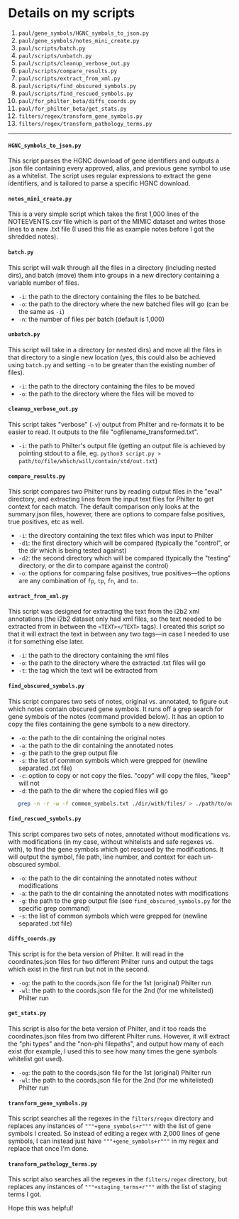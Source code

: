 # Details on my scripts
1. ```paul/gene_symbols/HGNC_symbols_to_json.py```
2. ```paul/gene_symbols/notes_mini_create.py```
3. ```paul/scripts/batch.py```
4. ```paul/scripts/unbatch.py```
5. ```paul/scripts/cleanup_verbose_out.py```
6. ```paul/scripts/compare_results.py```
7. ```paul/scripts/extract_from_xml.py```
8. ```paul/scripts/find_obscured_symbols.py```
9. ```paul/scripts/find_rescued_symbols.py```
10. ```paul/for_philter_beta/diffs_coords.py```
11. ```paul/for_philter_beta/get_stats.py```
12. ```filters/regex/transform_gene_symbols.py```
13. ```filters/regex/transform_pathology_terms.py```
---
#### ```HGNC_symbols_to_json.py```
This script parses the HGNC download of gene identifiers and outputs a .json file containing every approved, alias, and previous gene symbol to use as a whitelist. The script uses regular expressions to extract the gene identifiers, and is tailored to parse a specific HGNC download.

#### ```notes_mini_create.py```
This is a very simple script which takes the first 1,000 lines of the NOTEEVENTS.csv file which is part of the MIMIC dataset and writes those lines to a new .txt file (I used this file as example notes before I got the shredded notes).

#### ```batch.py```
This script will walk through all the files in a directory (including nested dirs), and batch (move) them into groups in a new directory containing a variable number of files.
- ```-i```: the path to the directory containing the files to be batched.
- ```-o```: the path to the directory where the new batched files will go (can be the same as ```-i```)
- ```-n```: the number of files per batch (default is 1,000)

#### ```unbatch.py```
This script will take in a directory (or nested dirs) and move all the files in that directory to a single new location (yes, this could also be achieved using ```batch.py``` and setting ```-n``` to be greater than the existing number of files).
- ```-i```: the path to the directory containing the files to be moved
- ```-o```: the path to the directory where the files will be moved to

#### ```cleanup_verbose_out.py```
This script takes "verbose" (```-v```) output from Philter and re-formats it to be easier to read. It outputs to the file "ogfilename_transformed.txt".
- ```-i```: the path to Philter's output file (getting an output file is achieved by pointing stdout to a file, eg. ```python3 script.py > path/to/file/which/will/contain/std/out.txt```)

#### ```compare_results.py```
This script compares two Philter runs by reading output files in the "eval" directory, and extracting lines from the input text files for Philter to get context for each match. The default comparison only looks at the summary.json files, however, there are options to compare false positives, true positives, etc as well.
- ```-i```: the directory containing the text files which was input to Philter
- ```-d1```: the first directory which will be compared (typically the "control", or the dir which is being tested against)
- ```-d2```: the second directory which will be compared (typically the "testing" directory, or the dir to compare against the control)
- ```-o```: the options for comparing false positives, true positives—the options are any combination of ```fp```, ```tp```, ```fn```, and ```tn```.

#### ```extract_from_xml.py```
This script was designed for extracting the text from the i2b2 xml annotations (the i2b2 dataset only had xml files, so the text needed to be extracted from in between the ```<TEXT></TEXT>``` tags). I created this script so that it will extract the text in between any two tags—in case I needed to use it for something else later.
- ```-i```: the path to the directory containing the xml files
- ```-o```: the path to the directory where the extracted .txt files will go
- ```-t```: the tag which the text will be extracted from

#### ```find_obscured_symbols.py```
This script compares two sets of notes, original vs. annotated, to figure out which notes contain obscured gene symbols. It runs off a grep search for gene symbols of the notes (command provided below). It has an option to copy the files containing the gene symbols to a new directory.
- ```-o```: the path to the dir containing the original notes
- ```-a```: the path to the dir containing the annotated notes
- ```-g```: the path to the grep output file
- ```-s```: the list of common symbols which were grepped for (newline separated .txt file)
- ```-c```: option to copy or not copy the files. "copy" will copy the files, "keep" will not
- ```-d```: the path to the dir where the copied files will go

```bash
   grep -n -r -w -f common_symbols.txt ./dir/with/files/ > ./path/to/outputfile.txt
```

#### ```find_rescued_symbols.py```
This script compares two sets of notes, annotated without modifications vs. with modifications (in my case, without whitelists and safe regexes vs. with), to find the gene symbols which got rescued by the modifications. It will output the symbol, file path, line number, and context for each un-obscured symbol.
- ```-o```: the path to the dir containing the annotated notes _without_ modifications
- ```-a```: the path to the dir containing the annotated notes _with_ modifications
- ```-g```: the path to the grep output file (see ```find_obscured_symbols.py``` for the specific grep command)
- ```-s```: the list of common symbols which were grepped for (newline separated .txt file)

#### ```diffs_coords.py```
This script is for the beta version of Philter. It will read in the coordinates.json files for two different Philter runs and output the tags which exist in the first run but not in the second.
- ```-og```: the path to the coords.json file for the 1st (original) Philter run
- ```-wl```: the path to the coords.json file for the 2nd (for me whitelisted) Philter run

#### ```get_stats.py```
This script is also for the beta version of Philter, and it too reads the coordinates.json files from two different Philter runs. However, it will extract the "phi types" and the "non-phi filepaths", and output how many of each exist (for example, I used this to see how many times the gene symbols whitelist got used).
- ```-og```: the path to the coords.json file for the 1st (original) Philter run
- ```-wl```: the path to the coords.json file for the 2nd (for me whitelisted) Philter run

#### ```transform_gene_symbols.py```
This script searches all the regexes in the ```filters/regex``` directory and replaces any instances of ```"""+gene_symbols+r"""``` with the list of gene symbols I created. So instead of editing a regex with 2,000 lines of gene symbols, I can instead just have ```"""+gene_symbols+r"""``` in my regex and replace that once I'm done.

#### ```transform_pathology_terms.py```
This script also searches all the regexes in the ```filters/regex``` directory, but replaces any instances of ```"""+staging_terms+r"""``` with the list of staging terms I got.

Hope this was helpful!
